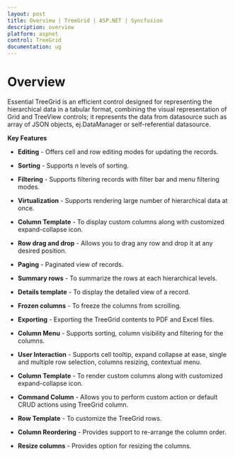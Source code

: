 ```yaml
---
layout: post
title: Overview | TreeGrid | ASP.NET | Syncfusion
description: overview
platform: aspnet
control: TreeGrid
documentation: ug
---
```


# Overview

Essential TreeGrid is an efficient control designed for representing the hierarchical data in a tabular format, combining the visual representation of Grid and TreeView controls; it represents the data from datasource such as array of JSON objects, ej.DataManager or self-referential datasource.

**Key Features**

* **Editing** - Offers cell and row editing modes for updating the records.

* **Sorting** - Supports _n_ levels of sorting.

* **Filtering** - Supports filtering records with filter bar and menu filtering modes.

* **Virtualization** - Supports rendering large number of hierarchical data at once. 

* **Column Template** - To display custom columns along with customized expand-collapse icon.

* **Row drag and drop** - Allows you to drag any row and drop it at any desired position.

* **Paging** - Paginated view of records.

* **Summary rows** - To summarize the rows at each hierarchical levels.

* **Details template** - To display the detailed view of a record.

* **Frozen columns** - To freeze the columns from scrolling.

* **Exporting** - Exporting the TreeGrid contents to PDF and Excel files.

* **Column Menu** - Supports sorting, column visibility and filtering for the columns.

* **User Interaction** - Supports cell tooltip, expand collapse at ease, single and multiple row selection, columns resizing, contextual menu.

* **Column Template** - To render custom columns along with customized expand-collapse icon.

* **Command Column** - Allows you to perform custom action or default CRUD actions using TreeGrid column.

* **Row Template** - To customize the TreeGrid rows.

* **Column Reordering** - Provides support to re-arrange the column order.

* **Resize columns** - Provides option for resizing the columns.
